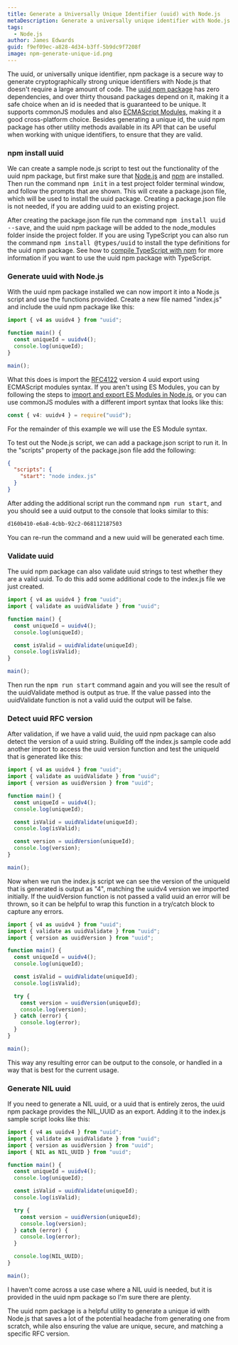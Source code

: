 ```yaml
---
title: Generate a Universally Unique Identifier (uuid) with Node.js
metaDescription: Generate a universally unique identifier with Node.js using the uuid npm package, that supports both commonJS and ECMAScript module formats.
tags:
  - Node.js
author: James Edwards
guid: f9ef09ec-a828-4d34-b3ff-5b9dc9f7208f
image: npm-generate-unique-id.png
---
```


The uuid, or universally unique identifier, npm package is a secure way to generate cryptographically strong unique identifiers with Node.js that doesn't require a large amount of code. The [uuid npm package](https://www.npmjs.com/package/uuid) has zero dependencies, and over thirty thousand packages depend on it, making it a safe choice when an id is needed that is guaranteed to be unique. It supports commonJS modules and also [ECMAScript Modules](https://nodejs.org/api/esm.html), making it a good cross-platform choice. Besides generating a unique id, the uuid npm package has other utility methods available in its API that can be useful when working with unique identifiers, to ensure that they are valid.

### npm install uuid

We can create a sample node.js script to test out the functionality of the uuid npm package, but first make sure that [Node.js](https://nodejs.org/en/) and [npm](https://docs.npmjs.com/downloading-and-installing-node-js-and-npm) are installed. Then run the command <kbd>npm init</kbd> in a test project folder terminal window, and follow the prompts that are shown. This will create a package.json file, which will be used to install the uuid package. Creating a package.json file is not needed, if you are adding uuid to an existing project.

After creating the package.json file run the command <kbd>npm install uuid --save</kbd>, and the uuid npm package will be added to the node_modules folder inside the project folder. If you are using TypeScript you can also run the command <kbd>npm install @types/uuid</kbd> to install the type definitions for the uuid npm package. See how to [compile TypeScript with npm](/npm-compile-typescript/) for more information if you want to use the uuid npm package with TypeScript.

### Generate uuid with Node.js

With the uuid npm package installed we can now import it into a Node.js script and use the functions provided. Create a new file named "index.js" and include the uuid npm package like this:

```typescript
import { v4 as uuidv4 } from "uuid";

function main() {
  const uniqueId = uuidv4();
  console.log(uniqueId);
}

main();
```

What this does is import the [RFC4122](https://tools.ietf.org/html/rfc4122) version 4 uuid export using ECMAScript modules syntax. If you aren't using ES Modules, you can by following the steps to [import and export ES Modules in Node.js](/import-es-modules-in-nodejs-with-typescript-and-babel/), or you can use commonJS modules with a different import syntax that looks like this:

```typescript
const { v4: uuidv4 } = require("uuid");
```

For the remainder of this example we will use the ES Module syntax.

To test out the Node.js script, we can add a package.json script to run it. In the "scripts" property of the package.json file add the following:

```json
{
  "scripts": {
    "start": "node index.js"
  }
}
```

After adding the additional script run the command <kbd>npm run start</kbd>, and you should see a uuid output to the console that looks similar to this:

```bash
d160b410-e6a8-4cbb-92c2-068112187503
```

You can re-run the command and a new uuid will be generated each time.

### Validate uuid

The uuid npm package can also validate uuid strings to test whether they are a valid uuid. To do this add some additional code to the index.js file we just created.

```typescript
import { v4 as uuidv4 } from "uuid";
import { validate as uuidValidate } from "uuid";

function main() {
  const uniqueId = uuidv4();
  console.log(uniqueId);

  const isValid = uuidValidate(uniqueId);
  console.log(isValid);
}

main();
```

Then run the <kbd>npm run start</kbd> command again and you will see the result of the uuidValidate method is output as true. If the value passed into the uuidValidate function is not a valid uuid the output will be false.

### Detect uuid RFC version

After validation, if we have a valid uuid, the uuid npm package can also detect the version of a uuid string. Building off the index.js sample code add another import to access the uuid version function and test the uniqueId that is generated like this:

```typescript
import { v4 as uuidv4 } from "uuid";
import { validate as uuidValidate } from "uuid";
import { version as uuidVersion } from "uuid";

function main() {
  const uniqueId = uuidv4();
  console.log(uniqueId);

  const isValid = uuidValidate(uniqueId);
  console.log(isValid);

  const version = uuidVersion(uniqueId);
  console.log(version);
}

main();
```

Now when we run the index.js script we can see the version of the uniqueId that is generated is output as "4", matching the uuidv4 version we imported initially. If the uuidVersion function is not passed a valid uuid an error will be thrown, so it can be helpful to wrap this function in a try/catch block to capture any errors.

```typescript
import { v4 as uuidv4 } from "uuid";
import { validate as uuidValidate } from "uuid";
import { version as uuidVersion } from "uuid";

function main() {
  const uniqueId = uuidv4();
  console.log(uniqueId);

  const isValid = uuidValidate(uniqueId);
  console.log(isValid);

  try {
    const version = uuidVersion(uniqueId);
    console.log(version);
  } catch (error) {
    console.log(error);
  }
}

main();
```

This way any resulting error can be output to the console, or handled in a way that is best for the current usage.

### Generate NIL uuid

If you need to generate a NIL uuid, or a uuid that is entirely zeros, the uuid npm package provides the NIL_UUID as an export. Adding it to the index.js sample script looks like this:

```typescript
import { v4 as uuidv4 } from "uuid";
import { validate as uuidValidate } from "uuid";
import { version as uuidVersion } from "uuid";
import { NIL as NIL_UUID } from "uuid";

function main() {
  const uniqueId = uuidv4();
  console.log(uniqueId);

  const isValid = uuidValidate(uniqueId);
  console.log(isValid);

  try {
    const version = uuidVersion(uniqueId);
    console.log(version);
  } catch (error) {
    console.log(error);
  }

  console.log(NIL_UUID);
}

main();
```

I haven't come across a use case where a NIL uuid is needed, but it is provided in the uuid npm package so I'm sure there are plenty.

The uuid npm package is a helpful utility to generate a unique id with Node.js that saves a lot of the potential headache from generating one from scratch, while also ensuring the value are unique, secure, and matching a specific RFC version.
